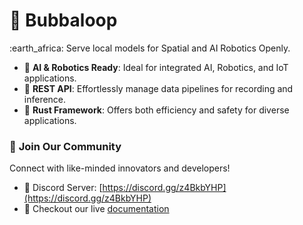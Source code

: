 # 🦄 Bubbaloop

:earth\_africa: Serve local models for Spatial and AI Robotics Openly.

* :robot: **AI & Robotics Ready**: Ideal for integrated AI, Robotics, and IoT applications.
* :rocket: **REST API**: Effortlessly manage data pipelines for recording and inference.
* :crab: **Rust Framework**: Offers both efficiency and safety for diverse applications.

### 👥 **Join Our Community**

Connect with like-minded innovators and developers!

* 💬 Discord Server: [https://discord.gg/z4BkbYHP](https://discord.gg/z4BkbYHP)
* :book: Checkout our live [documentation](https://edgar-riba.gitbook.io/bubbaloop)&#x20;
